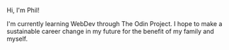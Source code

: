 Hi, I'm Phil!

I'm currently learning WebDev through The Odin Project. I hope to make a sustainable career change in my future for the benefit of my family and myself.